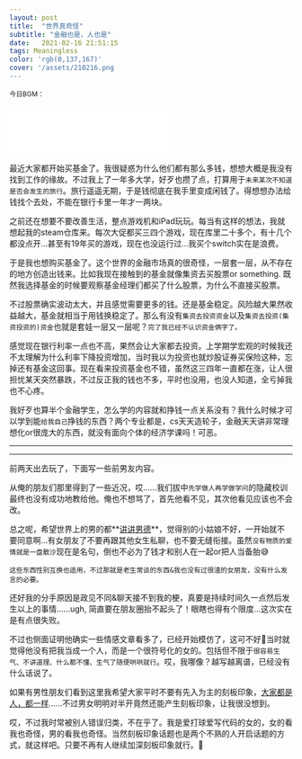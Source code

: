 ```yaml
---
layout: post
title:  "世界真奇怪"
subtitle: "金融也是，人也是"
date:   2021-02-16 21:51:15
tags: Meaningless
color: 'rgb(0,137,167)'
cover: '/assets/210216.png
---
```


<small>今日BGM：</small>

<iframe frameborder="no" border="0" marginwidth="0" marginheight="0" width=280 height=86 src="//music.163.com/outchain/player?type=2&id=1486529237&auto=0&height=66"></iframe>

最近大家都开始买基金了。我很疑惑为什么他们都有那么多钱，想想大概是我没有找到工作的缘故。不过我上了一年多大学，好歹也攒了点，打算用于`未来某次不知道是否会发生的旅行`。旅行遥遥无期，于是钱彻底在我手里变成闲钱了。得想想办法给钱找个去处，不能在银行卡里一年才一两块。

之前还在想要不要改善生活，整点游戏机和iPad玩玩。每当有这样的想法，我就想起我的steam仓库来。每次大促都买三四个游戏，现在库里二十多个，有十几个都没点开…甚至有19年买的游戏，现在也没运行过…我买个switch实在是浪费。

于是我也想购买基金了。这个世界的金融市场真的很奇怪，一层套一层，从不存在的地方创造出钱来。比如我现在接触到的基金就像集资去买股票or something. 既然我选择基金的时候要观察基金经理们都买了什么股票，为什么不直接买股票。

不过股票确实波动太大，并且感觉需要更多的钱。还是基金稳定。风险越大果然收益越大，基金就相当于用钱换稳定了。那么有没有`集资去投资资金`以及`集资去投资(集资投资的)资金`也就是套娃一层又一层呢？`完了我已经不认识资金俩字了。`

感觉现在银行利率一点也不高，果然会让大家都去投资。上学期学宏观的时候我还不太理解为什么利率下降投资增加，当时我以为投资也就炒股证券买保险这种，忘掉还有基金这回事。现在看来投资基金也不错，虽然这三四年一直都在涨，让人很担忧某天突然暴跌，不过反正我的钱也不多，平时也没用，也没人知道，全亏掉我也不心疼。

我好歹也算半个金融学生，怎么学的内容就和挣钱一点关系没有？我什么时候才可以学到能`给我自己`挣钱的东西？两个专业都是，cs天天造轮子，金融天天讲非常理想化or很庞大的东西，就没有面向个体的经济学课吗！可恶。

---

---

前两天出去玩了，下面写一些前男友内容。

从俺的朋友们那里得到了一些近况，哎……我们拔中`先学做人再学做学问`的隐藏校训最终也没有成功地教给他。俺也不想骂了，首先他看不见，其次他看见应该也不会改。

总之呢，希望世界上的男的都**<u>讲讲男德</u>**，觉得别的小姑娘不好，一开始就不要同意啊…有女朋友了不要再跟其他女生私聊，也不要无缝衔接。虽然`没有物质的爱情就是一盘散沙`现在是名句，倒也不必为了钱才和别人在一起or把人当备胎😅

`这些东西性别互换也适用，不过那就是老生常谈的东西&我也没有过很渣的女朋友，没有什么发言的必要。`

还好我的分手原因是政见不同&聊天接不到我的梗，真要是持续时间久一点然后发生以上的事情……ugh, 简直要在朋友圈抬不起头了！眼瞎也得有个限度…这次实在是有点很失败。

不过也侧面证明他确实一些情感文章看多了，已经开始模仿了，这可不好🤣当时就觉得他没有把我当成一个人，而是一个很符号化的女的。包括但不限于`很容易生气、不讲道理、什么都不懂、生气了随便哄哄就行`。哎，我哪像？越写越离谱，已经没有什么话说了。

如果有男性朋友们看到这里我希望大家平时不要有先入为主的刻板印象，<u>大家都是人，都一样</u>……不过男女明明对半开竟然还能产生刻板印象，让我很没想到。

哎，不过我时常被别人错误归类，不在乎了。我是爱打球爱写代码的女的，女的看我也奇怪，男的看我也奇怪。当然刻板印象话题也是两个不熟的人开启话题的方式，就这样吧。只要不再有人继续加深刻板印象就行。🍂

